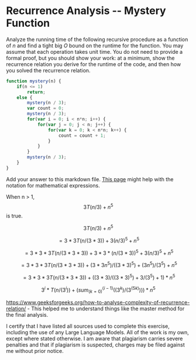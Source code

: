 # Recurrence Analysis -- Mystery Function

Analyze the running time of the following recursive procedure as a function of
$n$ and find a tight big $O$ bound on the runtime for the function. You may
assume that each operation takes unit time. You do not need to provide a formal
proof, but you should show your work: at a minimum, show the recurrence relation
you derive for the runtime of the code, and then how you solved the recurrence
relation.

```javascript
function mystery(n) {
    if(n <= 1)
        return;
    else {
        mystery(n / 3);
        var count = 0;
        mystery(n / 3);
        for(var i = 0; i < n*n; i++) {
            for(var j = 0; j < n; j++) {
                for(var k = 0; k < n*n; k++) {
                    count = count + 1;
                }
            }
        }
        mystery(n / 3);
    }
}
```

Add your answer to this markdown file. [This
page](https://docs.github.com/en/get-started/writing-on-github/working-with-advanced-formatting/writing-mathematical-expressions)
might help with the notation for mathematical expressions.

When n > 1, $$3T(n/3) + n^5$$ is true.

$$3T(n/3) + n^5$$

$$=3 * 3T(n/(3*3)) + 3(n/3)^5 + n^5$$

$$=3 * 3 * 3T(n/(3 * 3 * 3)) + 3 * 3 * (n/(3 * 3))^5 + 3(n/3)^5 + n^5$$

$$=3 * 3 * 3T(n/(3 * 3 * 3)) + (3 * 3n^5)/((3 * 3)^5) + (3n^5)/(3^5) + n^5$$

$$=3 * 3 * 3T(n/(3 * 3 * 3)) + ((3 * 3)/((3 * 3)^5) + 3/(3^5) + 1) * n^5$$

$$3^i * T(n/(3^i)) + (sum_(k=0)^(i-1) ((3^k)/(3^(5k))))*n^5$$

https://www.geeksforgeeks.org/how-to-analyse-complexity-of-recurrence-relation/ - This helped me to understand things like the master method for the final analysis.

I certify that I have listed all sources used to complete this exercise, including the use of any Large Language Models. All of the work is my own, except where stated otherwise. I am aware that plagiarism carries severe penalties and that if plagiarism is suspected, charges may be filed against me without prior notice.
